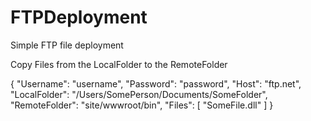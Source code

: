 # FTPDeployment
Simple FTP file deployment

Copy Files from the LocalFolder to the RemoteFolder

{
  "Username": "username",
  "Password": "password",
  "Host": "ftp.net",
  "LocalFolder": "/Users/SomePerson/Documents/SomeFolder",
  "RemoteFolder": "site/wwwroot/bin",
  "Files": [
    "SomeFile.dll"
  ]
}
